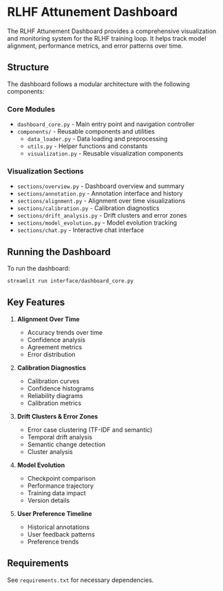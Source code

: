 # RLHF Attunement Dashboard

The RLHF Attunement Dashboard provides a comprehensive visualization and monitoring system for the RLHF training loop. It helps track model alignment, performance metrics, and error patterns over time.

## Structure

The dashboard follows a modular architecture with the following components:

### Core Modules

- `dashboard_core.py` - Main entry point and navigation controller
- `components/` - Reusable components and utilities
  - `data_loader.py` - Data loading and preprocessing
  - `utils.py` - Helper functions and constants
  - `visualization.py` - Reusable visualization components

### Visualization Sections

- `sections/overview.py` - Dashboard overview and summary
- `sections/annotation.py` - Annotation interface and history
- `sections/alignment.py` - Alignment over time visualizations
- `sections/calibration.py` - Calibration diagnostics
- `sections/drift_analysis.py` - Drift clusters and error zones
- `sections/model_evolution.py` - Model evolution tracking
- `sections/chat.py` - Interactive chat interface

## Running the Dashboard

To run the dashboard:

```bash
streamlit run interface/dashboard_core.py
```

## Key Features

1. **Alignment Over Time**
   - Accuracy trends over time
   - Confidence analysis
   - Agreement metrics
   - Error distribution

2. **Calibration Diagnostics**
   - Calibration curves
   - Confidence histograms
   - Reliability diagrams
   - Calibration metrics

3. **Drift Clusters & Error Zones**
   - Error case clustering (TF-IDF and semantic)
   - Temporal drift analysis
   - Semantic change detection
   - Cluster analysis

4. **Model Evolution**
   - Checkpoint comparison
   - Performance trajectory
   - Training data impact
   - Version details

5. **User Preference Timeline**
   - Historical annotations
   - User feedback patterns
   - Preference trends

## Requirements

See `requirements.txt` for necessary dependencies. 